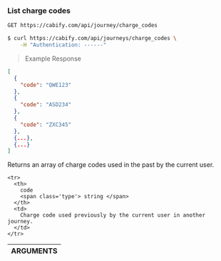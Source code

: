 ### List charge codes

~~~bash
GET https://cabify.com/api/journey/charge_codes
~~~

>

~~~bash
$ curl https://cabify.com/api/journeys/charge_codes \
    -H "Authentication: ------"
~~~

> Example Response

~~~json
[
  {
    "code": "QWE123"
  },
  {
    "code": "ASD234"
  },
  {
    "code": "ZXC345"
  },
  {...},
  {...}
]
~~~

Returns an array of charge codes used in the past by the current user.

<table class="vertical">
  <thead>
    <tr><th colspan="2">ARGUMENTS</th></tr>
  </thead>
  <tbody>

    <tr>
      <th>
        code
        <span class='type'> string </span>
      </th>
      <td>
        Charge code used previously by the current user in another journey.
      </td>
    </tr>

  </tbody>
</table>
